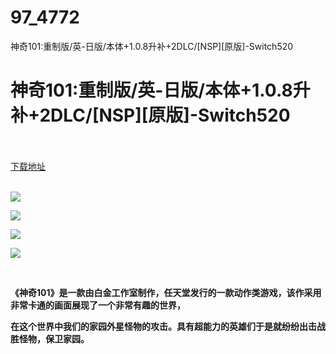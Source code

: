 # 97_4772
神奇101:重制版/英-日版/本体+1.0.8升补+2DLC/[NSP][原版]-Switch520
# 神奇101:重制版/英-日版/本体+1.0.8升补+2DLC/[NSP][原版]-Switch520
 <br/></br>
[下载地址](https://www.switch520.cc/article/4772 "下载地址")
<br/></br>

<p><strong><img src="https://www.switch520.cc/muke_img/upload_art_editor_20201130-1_b0482fab53b27a9450d95c16f98b36e4.jpg"></strong></p>
<p><strong><img src="https://www.switch520.cc/muke_img/upload_art_editor_20201130-1_759d1388f4b8a39793d796d5a42f7fb4.jpg"></strong></p>
<p><strong><img src="https://www.switch520.cc/muke_img/upload_art_editor_20201130-1_61c2cec8994fb213ee9e3648121a3f07.jpg"></strong></p>
<p><strong><img src="https://www.switch520.cc/muke_img/upload_art_editor_20201130-1_0e36ee4ce0346dafc4f2f2f0bac75909.jpg"></strong></p>
<p>&nbsp;</p>
<p><strong> 《神奇101》是一款由白金工作室制作，任天堂发行的一款动作类游戏，该作采用非常卡通的画面展现了一个非常有趣的世界，</strong></p>
<p><strong>在这个世界中我们的家园外星怪物的攻击。具有超能力的英雄们于是就纷纷出击战胜怪物，保卫家园。</strong></p>
<p>&nbsp;</p>
<p>&nbsp;</p>



<p>&nbsp;</p>
